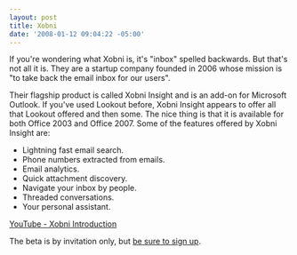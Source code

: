 ```yaml
---
layout: post
title: Xobni
date: '2008-01-12 09:04:22 -05:00'
---
```


If you're wondering what Xobni is, it's "inbox" spelled backwards. But that's not all it is. They are a startup company founded in 2006 whose mission is "to take back the email inbox for our users". 

Their flagship product is called Xobni Insight and is an add-on for Microsoft Outlook. If you've used Lookout before, Xobni Insight appears to offer all that Lookout offered and then some. The nice thing is that it is available for both Office 2003 and Office 2007. Some of the features offered by Xobni Insight are:

*   Lightning fast email search. 
*   Phone numbers extracted from emails. 
*   Email analytics. 
*   Quick attachment discovery. 
*   Navigate your inbox by people. 
*   Threaded conversations. 
*   Your personal assistant. 

[YouTube - Xobni Introduction](http://www.youtube.com/watch?v=CYwNhyvCmuo)

The beta is by invitation only, but [be sure to sign up](http://www.xobni.com/?friend=29771).
